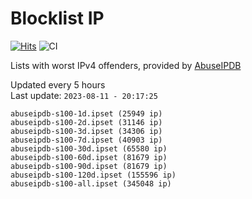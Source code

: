 # Blocklist IP

[![Hits](https://hits.seeyoufarm.com/api/count/incr/badge.svg?url=https%3A%2F%2Fgithub.com%2Fborestad%2Fblocklist-ip%2F&count_bg=%2379C83D&title_bg=%23555555&icon=&icon_color=%23E7E7E7&title=hits&edge_flat=false)](https://hits.seeyoufarm.com)  ![CI](https://img.shields.io/github/workflow/status/borestad/blocklist-ip/CI?style=flat-square)

Lists with worst IPv4 offenders, provided by [AbuseIPDB](https://www.abuseipdb.com/)

<!-- FOOTER-PLACEHOLDER -->
Updated every 5 hours<br>
Last update: `2023-08-11 - 20:17:25`
```
abuseipdb-s100-1d.ipset (25949 ip)
abuseipdb-s100-2d.ipset (31146 ip)
abuseipdb-s100-3d.ipset (34306 ip)
abuseipdb-s100-7d.ipset (40903 ip)
abuseipdb-s100-30d.ipset (65580 ip)
abuseipdb-s100-60d.ipset (81679 ip)
abuseipdb-s100-90d.ipset (81679 ip)
abuseipdb-s100-120d.ipset (155596 ip)
abuseipdb-s100-all.ipset (345048 ip)
```
